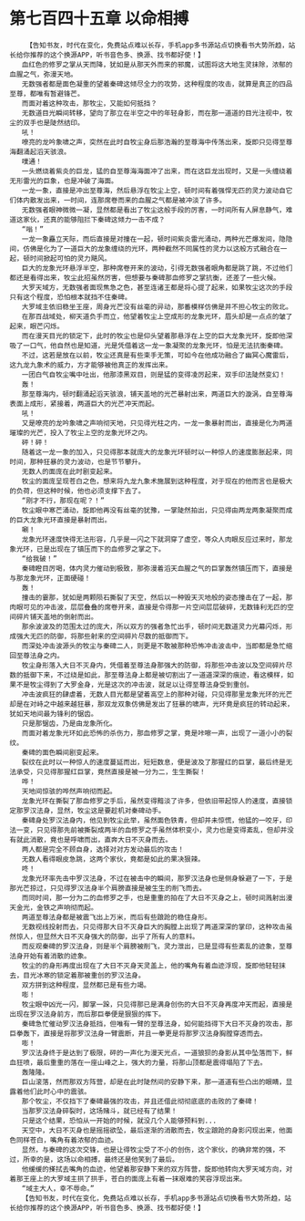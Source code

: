 # 第七百四十五章 以命相搏
        【告知书友，时代在变化，免费站点难以长存，手机app多书源站点切换看书大势所趋，站长给你推荐的这个换源APP，听书音色多、换源、找书都好使！】
       血红色的修罗之掌从天而降，犹如是从那天外而来的邪魔，试图将这大地生灵抹除，浓郁的血腥之气，弥漫天地。
       无数强者都是面色凝重的望着秦碑这倾尽全力的攻势，这种程度的攻击，就算是真正的四品至尊，都唯有暂避锋芒。
       而面对着这种攻击，那牧尘，又能如何抵挡？
       无数道目光瞬间转移，望向了那立在半空之中的年轻身影，而在那一道道的目光注视中，牧尘的双手也是陡然结印。
       吼！
       嘹亮的龙吟象啸之声，突然在此时自牧尘身后那浩瀚的至尊海中传荡出来，旋即只见得至尊海翻涌起滔天骇浪。
       噗通！
       一头燃烧着紫炎的巨龙，猛的自至尊海海面冲了出来，而在这巨龙出现时，又是一头缠绕着无形雷光的巨象，也是冲破了海面。
       一龙一象，直接是冲出至尊海，然后悬浮在牧尘上空，顿时间有着强悍无匹的灵力波动自它们体内散发出来，一时间，连那席卷而来的血腥之气都是被冲淡了许多。
       无数强者眼神微微一凝，显然都是看出了牧尘这般手段的厉害，一时间所有人屏息静气，难道这家伙，还真的能够阻拦下秦碑这倾力一击不成？
       “嗡！”
       一龙一象矗立天际，而后直接是对撞在一起，顿时间紫炎雷光涌动，两种光芒爆发间，隐隐间，仿佛是化为了一道巨大的龙象缠绕的光环，两种截然不同属性的灵力以这般方式融合在一起，顿时间掀起可怕的灵力飓风。
       巨大的龙象光环悬浮半空，那种席卷开来的波动，引得无数强者眼角都是跳了跳，不过他们都还是看得出来，牧尘此招虽然厉害，但想要与秦碑那血修罗之掌抗衡，还差了一些火候。
       大罗天域方，无数强者面现焦急之色，甚至连诸王都是将心提了起来，如果牧尘这次的手段只有这个程度，恐怕根本就挡不住秦碑。
       大罗域主依旧稳坐王座，周身光芒没有丝毫的异动，那番模样仿佛是并不担心牧尘的败北。
       在那百战域处，柳天道负手而立，他望着牧尘上空成形的龙象光环，眉头却是一点点的皱了起来，眼芒闪烁。
       而在漫天目光的锁定下，此时的牧尘也是仰头望着那悬浮在上空的巨大龙象光环，旋即他深吸了一口气，他自然也是知道，光是凭借着这一龙一象凝聚的龙象光环，怕是无法抗衡秦碑。
       不过，这若是放在以前，牧尘还真是有些束手无策，可如今在他成功融合了幽冥心魔雷后，这九龙九象术的威力，方才能够被他真正的发挥出来。
       一团白气自牧尘嘴中吐出，他那漆黑双目，则是猛的变得凌厉起来，双手印法陡然变幻！
       轰！
       那至尊海内，顿时翻涌起滔天骇浪，铺天盖地的光芒暴射出来，两道巨大的漩涡，自至尊海表面上成形，紧接着，两道巨大的光芒冲天而起。
       吼！
       又是嘹亮的龙吟象啸之声响彻天地，只见得光柱之内，一龙一象暴射而出，直接是化为两道璀璨的光芒，投入了牧尘上空的龙象光环之内。
       砰！砰！
       随着这一龙一象的加入，只见得那本就庞大的龙象光环顿时以一种惊人的速度膨胀起来，同时间，那种狂暴的灵力波动，也是节节攀升。
       无数人的面庞在此时剧变起来。
       牧尘的面庞呈现苍白之色，想来将九龙九象术施展到这种程度，对于现在的他而言也是极大的负荷，但这种时候，他也必须支撑下去了。
       “刚才不行，那现在呢？！”
       牧尘眼中寒芒涌动，旋即他再没有丝毫的犹豫，一掌陡然拍出，只见得由两龙两象凝聚而成的巨大龙象光环直接是暴射而出。
       唰！
       龙象光环速度快得无法形容，几乎是一闪之下就洞穿了虚空，等众人肉眼反应过来时，那龙象光环，已是出现在了镇压而下的血修罗之掌之下。
       “给我破！”
       秦碑瞪目厉喝，体内灵力催动到极致，那弥漫着滔天血腥之气的巨掌轰然镇压而下，直接是与那龙象光环，正面硬碰！
       轰！
       撞击的霎那，犹如是两颗陨石撕裂了天空，然后以一种毁天灭地般的姿态撞击在了一起，那肉眼可见的冲击波，层层叠叠的席卷开来，直接是令得那一片空间层层破碎，无数锋利无匹的空间碎片铺天盖地的倒射而出。
       那余波波及的范围太过的庞大，所以双方的强者急忙出手，顿时间无数道灵力光幕闪烁，形成强大无匹的防御，将那些射来的空间碎片尽数的抵御而下。
       而深处冲击波源头的牧尘与秦碑二人，则更是不敢被那种恐怖冲击波击中，当即都是急忙缩回至尊法身之内。
       牧尘身形落入大日不灭身内，凭借着至尊法身那强大的防御，将那些冲击波以及空间碎片尽数的抵御下来，不过绕是如此，那至尊法身上都是被切割出了一道道深深的痕迹，看这模样，如果不是牧尘得到了大罗金身，光是这次的冲击波，就足以让得至尊法身受到重创。
       冲击波疯狂的肆虐着，无数人目光都是望着高空上的那种对碰，只见得那里龙象光环的光芒却是在对峙之中越来越狂暴，那双龙双象仿佛是发出了狂暴的啸声，光环竟是疯狂的转动起来，犹如天地间最为锋利的锯齿。
       只是那锯齿，乃是由龙象所化。
       而面对着龙象光环如此恐怖的杀伤力，那血修罗之掌，竟是咔嚓一声，出现了一道小小的裂纹。
       秦碑的面色瞬间剧变起来。
       裂纹在此时以一种惊人的速度蔓延而出，短短数息，便是波及了那猩红的巨掌，最后终是无法承受，只见得那猩红巨掌，竟然直接是被一分为二，生生撕裂！
       哗！
       天地间惊骇的哗然声响彻而起。
       龙象光环在撕裂了那血修罗之手后，虽然变得黯淡了许多，但依旧带起惊人的速度，直接锁定那罗汉法身，显然，牧尘这是要趁机对秦碑动手。
       秦碑身处罗汉法身内，他见到牧尘此举，虽然面色铁青，但却并未惊慌，他猛的一咬牙，印法一变，只见得那先前被撕裂成两半的血修罗之手虽然体积变小，灵力也是变得紊乱，但却并没有就此消散，竟也是呼啸而出，直奔大日不灭身而去。
       两人都是完全不顾自身，选择对对方发动最后的攻击！
       无数人看得眼皮急跳，这两个家伙，竟都是如此的果决狠辣。
       咚！
       龙象光环率先击中罗汉法身，不过在被击中的瞬间，那罗汉法身也是侧身躲避了一下，于是那光芒掠过，只见得罗汉法身半个肩膀直接是被生生的削飞而去。
       而同时间，那一分为二的血修罗之手，也是重重的拍在了大日不灭身之上，顿时间溅射出漫天金光，金铁之声响彻而起。
       两道至尊法身都是被震飞出上万米，而后有些踉跄的稳住身形。
       无数视线投射而去，只见得那大日不灭身巨大的胸膛上出现了两道深深的掌印，这种攻击虽然惊人，但显然大日不灭身强大的防御，出乎了所有人的意料。
       而反观秦碑的罗汉法身，则是半个肩膀被削飞，灵力泄出，已是显得有些紊乱的迹象，至尊法身开始有着消散的迹象。
       牧尘的的身形再度出现在了大日不灭身天灵盖上，他的嘴角有着血迹浮现，旋即他轻轻抹去，目光冰寒的锁定着那被重创的罗汉法身。
       双方拼到这种程度，显然都已是有些力竭。
       嘭！
       牧尘眼中凶光一闪，脚掌一跺，只见得那已是满身创伤的大日不灭身再度冲天而起，直接是出现在罗汉法身前方，而后那巨拳便是狠狠的挥下。
       秦碑急忙催动罗汉法身抵挡，但唯有一臂的至尊法身，如何能挡得下大日不灭身的攻击，那巨拳轰下，直接是将那罗汉法身一臂震断，并且一拳更是将那罗汉法身胸膛穿透而去。
       嘭！
       罗汉法身终于是达到了极限，砰的一声化为漫天光点，一道狼狈的身影从其中坠落而下，鲜血狂喷，最后重重的落在一座山峰之上，强大的力量，将那山顶都是震得塌陷了下去。
       轰隆隆。
       巨山滚落，然而那双方阵营，却是在此时陡然间的安静下来，那一道道有些凸出的眼睛，显露着他们此时心中的震骇。
       那个牧尘，不仅挡下了秦碑最强的攻击，并且还借此彻彻底底的击败的了秦碑！
       当那罗汉法身碎裂时，这场赌斗，就已经有了结果！
       只是这个结果，恐怕从一开始的时候，就没几个人能够预料到...
       天空中，大日不灭身也是摇摇欲坠，最后逐渐的消散而去，牧尘踉跄的身影闪现出来，他面色同样苍白，嘴角有着浓郁的血迹。
       显然，与秦碑的这次交锋，也是让得牧尘受了不小的创伤，这个家伙，的确非常的强，不过，所幸的是，这场以命相搏，最终还是他笑到了最后。
       他缓缓的搽拭去嘴角的血迹，他望着那安静下来的双方阵营，旋即他转向大罗天域方向，对着那王座上的大罗域主拱了拱手，苍白的面庞上有着一抹艰难的笑容浮现出来。
       “域主大人，幸不辱命。”
       【告知书友，时代在变化，免费站点难以长存，手机app多书源站点切换看书大势所趋，站长给你推荐的这个换源APP，听书音色多、换源、找书都好使！】